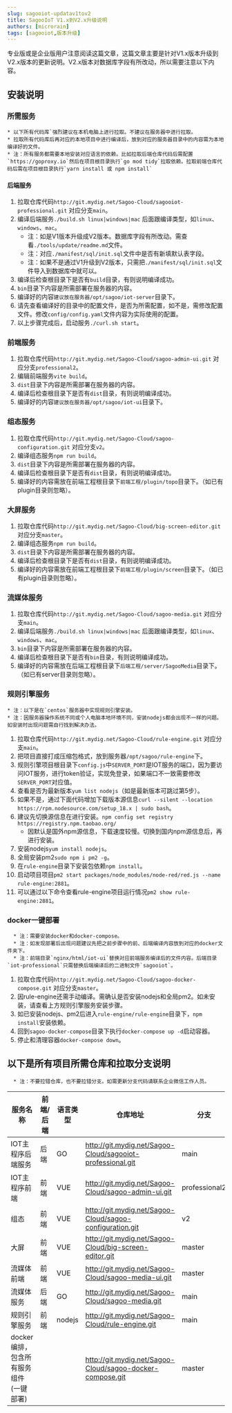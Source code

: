 ```yaml
---
slug: sagooiot-updatav1tov2
title: SagooIoT V1.x到V2.x升级说明
authors: [microrain]
tags: [sagooiot,版本升级]
---
```


专业版或是企业版用户注意阅读这篇文章，这篇文章主要是针对V1.x版本升级到V2.x版本的更新说明。V2.x版本对数据库字段有所改动，所以需要注意以下内容。


## 安装说明

### 所需服务
    * 以下所有代码库`强烈建议在本机电脑上进行拉取。不建议在服务器中进行拉取。
    * 拉取所有代码库后再对应的本地项目中进行编译后，放到对应的服务器目录中的内容需为本地编译好的文件。
    * 注：所有服务都需要本地安装对应语言的依赖。比如拉取后端仓库代码后需配置`https://goproxy.io`然后在项目根目录执行`go mod tidy`拉取依赖。拉取前端仓库代码后需在项目根目录执行`yarn install 或 npm install`

#### 后端服务
1. 拉取仓库代码`http://git.mydig.net/Sagoo-Cloud/sagooiot-professional.git` 对应分支`main`。
2. 编译后端服务`./build.sh linux|windows|mac` 后面跟编译类型，如`linux`、`windows`、`mac`。
    * 注：如是V1版本升级成V2版本。数据库字段有所改动。需查看`./tools/update/readme.md`文件。
    * 注：对应`./manifest/sql/init.sql`文件中是否有新填默认表字段。
    * 注：如果不是通过V1升级到V2版本，只需把`./manifest/sql/init.sql`文件导入到数据库中就可以。
3. 编译后检查根目录下是否有`build`目录，有则说明编译成功。
4. `bin`目录下内容是所需部署在服务器的内容。
5. 编译好的内容`建议放在服务器/opt/sagoo/iot-server`目录下。
6. 请先查看编译好的目录中的配置文件，是否为所需配置，如不是，需修改配置文件。修改`config/config.yaml`文件内容为实际使用的配置。
7. 以上步骤完成后，启动服务`./curl.sh start`。

### 前端服务
1. 拉取仓库代码`http://git.mydig.net/Sagoo-Cloud/sagoo-admin-ui.git` 对应分支`professional2`。
2. 编辑前端服务`vite build`。
3. `dist`目录下内容是所需部署在服务器的内容。
4. 编译后检查根目录下是否有`dist`目录，有则说明编译成功。
5. 编译好的内容`建议放在服务器/opt/sagoo/iot-ui`目录下。

### 组态服务
1. 拉取仓库代码`http://git.mydig.net/Sagoo-Cloud/sagoo-configuration.git` 对应分支`v2`。
2. 编译组态服务`npm run build`。
3. `dist`目录下内容是所需部署在服务器的内容。
4. 编译后检查根目录下是否有`dist`目录，有则说明编译成功。
5. 编译好的内容需放在前端工程根目录下`前端工程/plugin/topo`目录下。（如已有plugin目录则忽略）。

### 大屏服务
1. 拉取仓库代码`http://git.mydig.net/Sagoo-Cloud/big-screen-editor.git` 对应分支`master`。
2. 编译组态服务`npm run build`。
3. `dist`目录下内容是所需部署在服务器的内容。
4. 编译后检查根目录下是否有`dist`目录，有则说明编译成功。
5. 编译好的内容需放在前端工程根目录下`前端工程/plugin/screen`目录下。（如已有plugin目录则忽略）。

### 流媒体服务
1. 拉取仓库代码`http://git.mydig.net/Sagoo-Cloud/sagoo-media.git` 对应分支`main`。
2. 编译后端服务`./build.sh linux|windows|mac` 后面跟编译类型，如`linux`、`windows`、`mac`。
3. `bin`目录下内容是所需部署在服务器的内容。
4. 编译后检查根目录下是否有`bin`目录，有则说明编译成功。
5. 编译好的内容需放在后端工程根目录下`后端工程/server/SagooMedia`目录下。（如已有server目录则忽略）。

### 规则引擎服务
    * 注：以下是在`centos`服务器中实现规则引擎安装。
    * 注：因服务器操作系统不同或个人电脑本地环境不同，安装nodejs都会出现不一样的问题。如安装时出现问题需自行找到解决办法。
1. 拉取仓库代码`http://git.mydig.net/Sagoo-Cloud/rule-engine.git` 对应分支`main`。
2. 把项目直接打成压缩包格式，放到服务器`/opt/sagoo/rule-engine`下。
3. 规则引擎项目根目录下`config.js`中`SERVER_PORT`是IOT服务的端口，因为要访问IOT服务，进行token验证，实现免登录，如果端口不一致需要修改`SERVER_PORT`对应值。
4. 查看是否为最新版本`yum list nodejs`（如是最新版本可跳过第5步）。
5. 如果不是，通过下面代码增加下载版本源信息`curl --silent --location https://rpm.nodesource.com/setup_18.x | sudo bash`。
6. 建议先切换源信息在进行安装。`npm config set registry https://registry.npm.taobao.org/`
    * 因默认是国外npm源信息，下载速度较慢。切换到国内npm源信息后，再进行安装。
7. 安装nodejs`yum install nodejs`。
8. 全局安装pm2`sudo npm i pm2 -g`。
9. 在`rule-engine`目录下安装包依赖`npm install`。
10. 启动项目项目`pm2 start packages/node_modules/node-red/red.js --name rule-engine:2881`。
11. 可以通过以下命令查看rule-engine项目运行情况`pm2 show rule-engine:2881`。

### docker一键部署
      * 注：需要安装docker和docker-compose。
      * 注：如发现部署后出现问题建议先把之前步骤中的前、后端编译内容放到对应的docker文件夹下。
      * 注：前端目录`nginx/html/iot-ui`替换对应前端服务编译后的文件内容。后端目录`iot-professional`只需替换后端编译后的二进制文件`sagooiot`。
1. 拉取仓库代码`http://git.mydig.net/Sagoo-Cloud/sagoo-docker-compose.git` 对应分支`master`。
2. 因rule-engine还需手动编译。需确认是否安装nodejs和全局pm2。如未安装，请查看上方规则引擎服务安装步骤。
3. 如已安装nodejs、pm2后进入`rule-engine/rule-engine`目录下，`npm install`安装依赖。
4. 回到`sagoo-docker-compose`目录下执行`docker-compose up -d`启动容器。
5. 停止和清理容器`docker-compose down`。


## 以下是所有项目所需仓库和拉取分支说明

      * 注：不要拉错仓库，也不要拉错分支。如需更新分支代码请联系企业微信工作人员。

| 服务名称     | 前端/后端 | 语言类型   | 仓库地址 | 分支            | 
|----------|----|--------|-----|---------------|
| IOT主程序后端服务 | 后端 | GO     | http://git.mydig.net/Sagoo-Cloud/sagooiot-professional.git | main          |
| IOT主程序前端 | 前端 | VUE    | http://git.mydig.net/Sagoo-Cloud/sagoo-admin-ui.git | professional2 |
| 组态 | 前端 | VUE    | http://git.mydig.net/Sagoo-Cloud/sagoo-configuration.git | v2            |
| 大屏 | 前端 | VUE    | http://git.mydig.net/Sagoo-Cloud/big-screen-editor.git | master        |
| 流媒体前端 | 前端 | VUE    | http://git.mydig.net/Sagoo-Cloud/sagoo-media-ui.git | master        |
| 流媒体服务 | 后端 | GO     | http://git.mydig.net/Sagoo-Cloud/sagoo-media.git | main          |
| 规则引擎服务 | 前端 | nodejs | http://git.mydig.net/Sagoo-Cloud/rule-engine.git | main          |
| docker编排，包含所有服务组件(一键部署) |    |  | http://git.mydig.net/Sagoo-Cloud/sagoo-docker-compose.git | master        |


